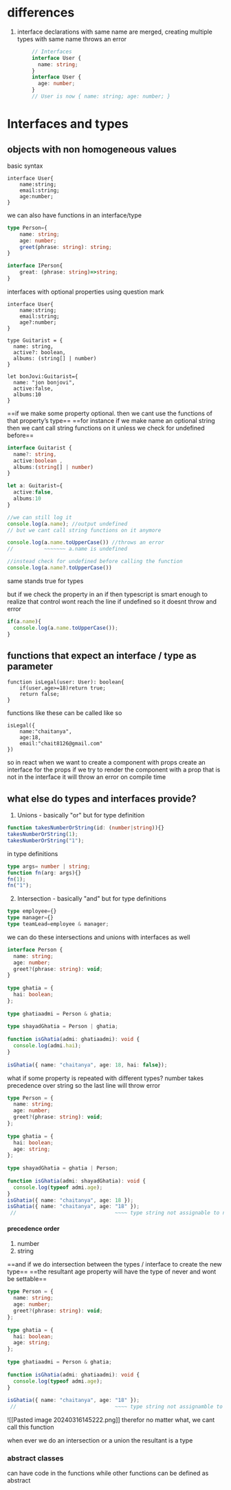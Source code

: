 # differences
1. interface declarations with same name are merged, creating multiple types with same name throws an error
```ts
		// Interfaces
		interface User {
		  name: string;
		}
		interface User {
		  age: number;
		}
		// User is now { name: string; age: number; }
```

# Interfaces and types
## objects with non homogeneous values
basic syntax
```tsx
interface User{
	name:string;
	email:string;
	age:number;
}
```

we can also have functions in an interface/type
```ts
type Person={
    name: string;
    age: number;
    greet(phrase: string): string;
}

interface IPerson{
    great: (phrase: string)=>string;
}
```

interfaces with optional properties using question mark
```tsx
interface User{
	name:string;
	email:string;
	age?:number;
}

type Guitarist = {
  name: string,
  active?: boolean,
  albums: (string[] | number)
}

let bonJovi:Guitarist={
  name: "jon bonjovi",
  active:false,
  albums:10
} 
```

==if we make some property optional. then we cant use the functions of that property’s type==
==for instance if we make name an optional string then we cant call string functions on it unless we check for undefined before==
```ts
interface Guitarist {
  name?: string,
  active:boolean ,
  albums:(string[] | number)
}

let a: Guitarist={
  active:false,
  albums:10
}

//we can still log it 
console.log(a.name); //output undefined
// but we cant call string functions on it anymore

console.log(a.name.toUpperCase()) //throws an error
//          ~~~~~~~ a.name is undefined

//instead check for undefined before calling the function
console.log(a.name?.toUpperCase())
```
same stands true for types

but if we check the property in an if then typescript is smart enough to realize that control wont reach the line if undefined so it doesnt throw and error
```ts
if(a.name){
  console.log(a.name.toUpperCase());
}
```
## functions that expect an interface / type as parameter
```tsx
function isLegal(user: User): boolean{
	if(user.age>=18)return true;
	return false;
}
```
functions like these can be called like so
```tsx
isLegal({
	name:"chaitanya",
	age:18,
	email:"chait8126@gmail.com"
})
```

so in react when we want to create a component with props create an interface for the props
if we try to render the component with a prop that is  not in the interface it will throw an error on compile time
## what else do types and interfaces provide?

1. Unions - basically "or" but for type definition
```ts
function takesNumberOrString(id: (number|string)){}
takesNumberOrString(1);
takesNumberOrString("1");
```
in type definitions
```ts
type args= number | string;
function fn(arg: args){}
fn(1);
fn("1");
```

2. Intersection - basically "and" but for type definitions
```ts
type employee={}
type manager={}
type teamLead=employee & manager;
```

we can do these intersections and unions with interfaces as well

```ts
interface Person {
  name: string;
  age: number;
  greet?(phrase: string): void;
}
  
type ghatia = {
  hai: boolean;
};
  
type ghatiaadmi = Person & ghatia;
  
type shayadGhatia = Person | ghatia;
  
function isGhatia(admi: ghatiaadmi): void {
  console.log(admi.hai);
}
  
isGhatia({ name: "chaitanya", age: 18, hai: false});
```

what if some property is repeated with different types?
number takes precedence over string so the last line will throw error
```ts
type Person = {
  name: string;
  age: number;
  greet?(phrase: string): void;
};
  
type ghatia = {
  hai: boolean;
  age: string;
};
  
type shayadGhatia = ghatia | Person;
  
function isGhatia(admi: shayadGhatia): void {
  console.log(typeof admi.age);
}
isGhatia({ name: "chaitanya", age: 18 });  
isGhatia({ name: "chaitanya", age: "18" });
 //                                ~~~~ type string not assignable to number
```
#### precedence order
1. number
2. string

==and if we do intersection between the types / interface to create the new type==
==the resultant age property will have the type of never and wont be settable==
```ts
type Person = {
  name: string;
  age: number;
  greet?(phrase: string): void;
};
  
type ghatia = {
  hai: boolean;
  age: string;
};
  
type ghatiaadmi = Person & ghatia;
  
function isGhatia(admi: ghatiaadmi): void {
  console.log(typeof admi.age);
}
  
isGhatia({ name: "chaitanya", age: "18" });
 //                                ~~~~ type string not assignamble to type never
```
![[Pasted image 20240316145222.png]]
therefor no matter what, we cant call this function

when ever we do an intersection or a union the resultant is a type
### abstract classes
can have code in the functions while other functions can be defined as abstract